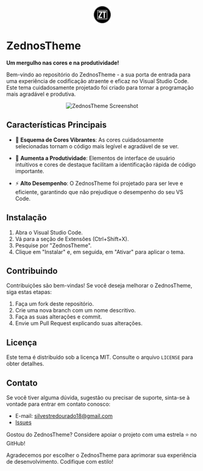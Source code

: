 <p align="center">
  <img src="https://github.com/SilesterGold9/ZednosTheme/blob/main/zed/assets/zt-high-resolution-logo-black-transparent.png" alt="ZednosTheme Logo" width="45px" height="45px">
</p>

# ZednosTheme

**Um mergulho nas cores e na produtividade!**

Bem-vindo ao repositório do ZednosTheme - a sua porta de entrada para uma experiência de codificação atraente e eficaz no Visual Studio Code. Este tema cuidadosamente projetado foi criado para tornar a programação mais agradável e produtiva.

<p align="center">
  <img src="https://github.com/seuusuario/ZednosTheme/raw/main/screenshot.png" alt="ZednosTheme Screenshot">
</p>

## Características Principais

- 🌈 **Esquema de Cores Vibrantes**: As cores cuidadosamente selecionadas tornam o código mais legível e agradável de se ver.

- 🚀 **Aumenta a Produtividade**: Elementos de interface de usuário intuitivos e cores de destaque facilitam a identificação rápida de código importante.

- ⚡ **Alto Desempenho**: O ZednosTheme foi projetado para ser leve e eficiente, garantindo que não prejudique o desempenho do seu VS Code.

## Instalação

1. Abra o Visual Studio Code.
2. Vá para a seção de Extensões (Ctrl+Shift+X).
3. Pesquise por "ZednosTheme".
4. Clique em "Instalar" e, em seguida, em "Ativar" para aplicar o tema.

## Contribuindo

Contribuições são bem-vindas! Se você deseja melhorar o ZednosTheme, siga estas etapas:

1. Faça um fork deste repositório.
2. Crie uma nova branch com um nome descritivo.
3. Faça as suas alterações e commit.
4. Envie um Pull Request explicando suas alterações.

## Licença

Este tema é distribuído sob a licença MIT. Consulte o arquivo `LICENSE` para obter detalhes.

## Contato

Se você tiver alguma dúvida, sugestão ou precisar de suporte, sinta-se à vontade para entrar em contato conosco:

- E-mail: <silvestredourado18@gmail.com>
- [Issues](https://github.com/SilesterGold9/ZednosTheme/issues)

Gostou do ZednosTheme? Considere apoiar o projeto com uma estrela ⭐ no GitHub!

Agradecemos por escolher o ZednosTheme para aprimorar sua experiência de desenvolvimento. Codifique com estilo!
